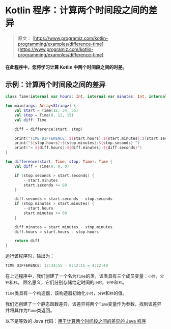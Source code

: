# Kotlin 程序：计算两个时间段之间的差异

> 原文： [https://www.programiz.com/kotlin-programming/examples/difference-time](https://www.programiz.com/kotlin-programming/examples/difference-time)

#### 在此程序中，您将学习计算 Kotlin 中两个时间段之间的时差。

## 示例：计算两个时间段之间的差异

```kt
class Time(internal var hours: Int, internal var minutes: Int, internal var seconds: Int)

fun main(args: Array<String>) {
    val start = Time(12, 34, 55)
    val stop = Time(8, 12, 15)
    val diff: Time

    diff = difference(start, stop)

    print("TIME DIFFERENCE: ${start.hours}:${start.minutes}:${start.seconds} - ")
    print("${stop.hours}:${stop.minutes}:${stop.seconds} ")
    print("= ${diff.hours}:${diff.minutes}:${diff.seconds}")
}

fun difference(start: Time, stop: Time): Time {
    val diff = Time(0, 0, 0)

    if (stop.seconds > start.seconds) {
        --start.minutes
        start.seconds += 60
    }

    diff.seconds = start.seconds - stop.seconds
    if (stop.minutes > start.minutes) {
        --start.hours
        start.minutes += 60
    }

    diff.minutes = start.minutes - stop.minutes
    diff.hours = start.hours - stop.hours

    return diff
}
```

运行该程序时，输出为：

```kt
TIME DIFFERENCE: 12:34:55 - 8:12:15 = 4:22:40
```

在上述程序中，我们创建了一个名为`Time`的类，该类具有三个成员变量：`小时`，`分钟`和`秒`。 顾名思义，它们分别存储给定时间的`小时`，`分钟`和`秒`。

`Time`类具有一个构造器，该构造器初始化`小时`，`分钟`和`秒`的值。

我们还创建了一个静态函数差异，该差异将两个`Time`变量作为参数，找到该差异并将其作为`Time`类返回。

以下是等效的 Java 代码：[用于计算两个时间段之间的差异的 Java 程序](/java-programming/examples/difference-time "Java program to calculate difference between two time periods")